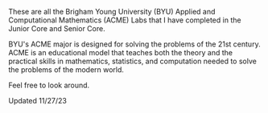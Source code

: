 These are all the Brigham Young University (BYU) Applied and Computational Mathematics (ACME) Labs that I have completed in the Junior Core and Senior Core.

BYU's ACME major is designed for solving the problems of the 21st century. ACME is an educational model that teaches both the theory and the practical
skills in mathematics, statistics, and computation needed to solve the problems of the modern world.

Feel free to look around.

Updated 11/27/23
